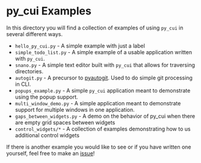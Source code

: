 # py_cui Examples

In this directory you will find a collection of examples of using `py_cui` in several different ways.

* `hello_py_cui.py` - A simple example with just a label
* `simple_todo_list.py` - A simple example of a usable application written with `py_cui`.
* `snano.py` - A simple text editor built with `py_cui` that allows for traversing directories.
* `autogit.py` - A precursor to [pyautogit](https://github.com/jwlodek/pyautogit). Used to do simple git processing in CLI.
* `popups_example.py` - A simple `py_cui` application meant to demonstrate using the popup support.
* `multi_window_demo.py` - A simple application meant to demonstrate support for multiple windows in one application.
* `gaps_between_widgets.py` - A demo on the behavior of py_cui when there are empty grid spaces between widgets
* `control_widgets/*` - A collection of examples demonstrating how to us additional control widgets

If there is another example you would like to see or if you have written one yourself, feel free
to make an [issue](https://github.com/jwlodek/py_cui/issues)!
